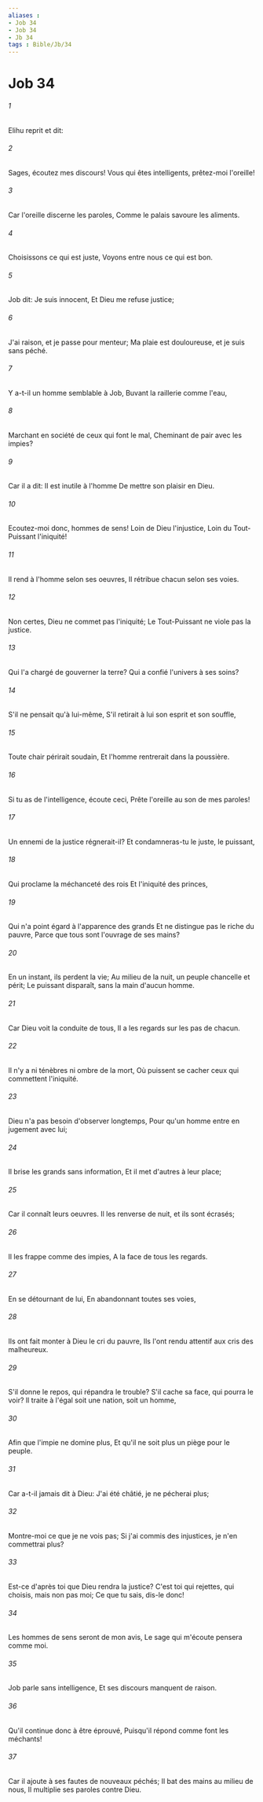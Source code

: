 ```yaml
---
aliases : 
- Job 34
- Job 34
- Jb 34
tags : Bible/Jb/34
---
```


# Job 34

###### 1
Elihu reprit et dit:
###### 2
Sages, écoutez mes discours! Vous qui êtes intelligents, prêtez-moi l'oreille!
###### 3
Car l'oreille discerne les paroles, Comme le palais savoure les aliments.
###### 4
Choisissons ce qui est juste, Voyons entre nous ce qui est bon.
###### 5
Job dit: Je suis innocent, Et Dieu me refuse justice;
###### 6
J'ai raison, et je passe pour menteur; Ma plaie est douloureuse, et je suis sans péché.
###### 7
Y a-t-il un homme semblable à Job, Buvant la raillerie comme l'eau,
###### 8
Marchant en société de ceux qui font le mal, Cheminant de pair avec les impies?
###### 9
Car il a dit: Il est inutile à l'homme De mettre son plaisir en Dieu.
###### 10
Ecoutez-moi donc, hommes de sens! Loin de Dieu l'injustice, Loin du Tout-Puissant l'iniquité!
###### 11
Il rend à l'homme selon ses oeuvres, Il rétribue chacun selon ses voies.
###### 12
Non certes, Dieu ne commet pas l'iniquité; Le Tout-Puissant ne viole pas la justice.
###### 13
Qui l'a chargé de gouverner la terre? Qui a confié l'univers à ses soins?
###### 14
S'il ne pensait qu'à lui-même, S'il retirait à lui son esprit et son souffle,
###### 15
Toute chair périrait soudain, Et l'homme rentrerait dans la poussière.
###### 16
Si tu as de l'intelligence, écoute ceci, Prête l'oreille au son de mes paroles!
###### 17
Un ennemi de la justice régnerait-il? Et condamneras-tu le juste, le puissant,
###### 18
Qui proclame la méchanceté des rois Et l'iniquité des princes,
###### 19
Qui n'a point égard à l'apparence des grands Et ne distingue pas le riche du pauvre, Parce que tous sont l'ouvrage de ses mains?
###### 20
En un instant, ils perdent la vie; Au milieu de la nuit, un peuple chancelle et périt; Le puissant disparaît, sans la main d'aucun homme.
###### 21
Car Dieu voit la conduite de tous, Il a les regards sur les pas de chacun.
###### 22
Il n'y a ni ténèbres ni ombre de la mort, Où puissent se cacher ceux qui commettent l'iniquité.
###### 23
Dieu n'a pas besoin d'observer longtemps, Pour qu'un homme entre en jugement avec lui;
###### 24
Il brise les grands sans information, Et il met d'autres à leur place;
###### 25
Car il connaît leurs oeuvres. Il les renverse de nuit, et ils sont écrasés;
###### 26
Il les frappe comme des impies, A la face de tous les regards.
###### 27
En se détournant de lui, En abandonnant toutes ses voies,
###### 28
Ils ont fait monter à Dieu le cri du pauvre, Ils l'ont rendu attentif aux cris des malheureux.
###### 29
S'il donne le repos, qui répandra le trouble? S'il cache sa face, qui pourra le voir? Il traite à l'égal soit une nation, soit un homme,
###### 30
Afin que l'impie ne domine plus, Et qu'il ne soit plus un piège pour le peuple.
###### 31
Car a-t-il jamais dit à Dieu: J'ai été châtié, je ne pécherai plus;
###### 32
Montre-moi ce que je ne vois pas; Si j'ai commis des injustices, je n'en commettrai plus?
###### 33
Est-ce d'après toi que Dieu rendra la justice? C'est toi qui rejettes, qui choisis, mais non pas moi; Ce que tu sais, dis-le donc!
###### 34
Les hommes de sens seront de mon avis, Le sage qui m'écoute pensera comme moi.
###### 35
Job parle sans intelligence, Et ses discours manquent de raison.
###### 36
Qu'il continue donc à être éprouvé, Puisqu'il répond comme font les méchants!
###### 37
Car il ajoute à ses fautes de nouveaux péchés; Il bat des mains au milieu de nous, Il multiplie ses paroles contre Dieu.
